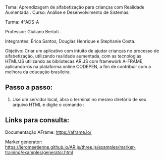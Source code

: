 
Tema: Aprendizagem de alfabetização para crianças com Realidade Aumentada .
Curso: Análise e Desenvolvimento de Sistemas.

Turma: 4ºADS-A

Professor:	 Giuliano Bertoti .

Integrantes: 	Érica Santos, Douglas Henrique e Stephanie Costa.

Objetivo: Criar um aplicativo com intuito de ajudar crianças no processo de alfabetização, utilizando realidade aumentada, com as tecnologias HTML/JS utilizando as bibliotecas AR.JS com framework A-FRAME, aplicando-os na plataforma online CODEPEN, a fim de contribuir com a melhora da educação brasileira.

## Passo a passo:
1. Use um servidor local, abra o terminal no mesmo  diretório de seu arquivo HTML e digite o  comando :
## Links para consulta:
Documentação AFrame: https://aframe.io/ 

Marker generator: https://jeromeetienne.github.io/AR.js/three.js/examples/marker-training/examples/generator.html
